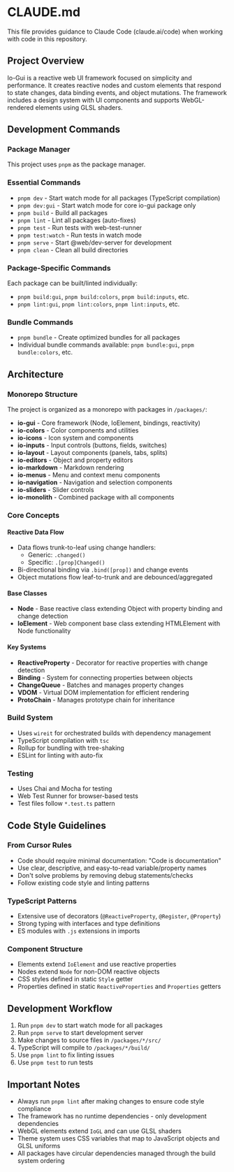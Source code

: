 # CLAUDE.md

This file provides guidance to Claude Code (claude.ai/code) when working with code in this repository.

## Project Overview

Io-Gui is a reactive web UI framework focused on simplicity and performance. It creates reactive nodes and custom elements that respond to state changes, data binding events, and object mutations. The framework includes a design system with UI components and supports WebGL-rendered elements using GLSL shaders.

## Development Commands

### Package Manager
This project uses `pnpm` as the package manager.

### Essential Commands
- `pnpm dev` - Start watch mode for all packages (TypeScript compilation)
- `pnpm dev:gui` - Start watch mode for core io-gui package only
- `pnpm build` - Build all packages
- `pnpm lint` - Lint all packages (auto-fixes)
- `pnpm test` - Run tests with web-test-runner
- `pnpm test:watch` - Run tests in watch mode
- `pnpm serve` - Start @web/dev-server for development
- `pnpm clean` - Clean all build directories

### Package-Specific Commands
Each package can be built/linted individually:
- `pnpm build:gui`, `pnpm build:colors`, `pnpm build:inputs`, etc.
- `pnpm lint:gui`, `pnpm lint:colors`, `pnpm lint:inputs`, etc.

### Bundle Commands
- `pnpm bundle` - Create optimized bundles for all packages
- Individual bundle commands available: `pnpm bundle:gui`, `pnpm bundle:colors`, etc.

## Architecture

### Monorepo Structure
The project is organized as a monorepo with packages in `/packages/`:

- **io-gui** - Core framework (Node, IoElement, bindings, reactivity)
- **io-colors** - Color components and utilities
- **io-icons** - Icon system and components
- **io-inputs** - Input controls (buttons, fields, switches)
- **io-layout** - Layout components (panels, tabs, splits)
- **io-editors** - Object and property editors
- **io-markdown** - Markdown rendering
- **io-menus** - Menu and context menu components
- **io-navigation** - Navigation and selection components
- **io-sliders** - Slider controls
- **io-monolith** - Combined package with all components

### Core Concepts

#### Reactive Data Flow
- Data flows trunk-to-leaf using change handlers:
  - Generic: `.changed()`
  - Specific: `.[prop]Changed()`
- Bi-directional binding via `.bind([prop])` and change events
- Object mutations flow leaf-to-trunk and are debounced/aggregated

#### Base Classes
- **Node** - Base reactive class extending Object with property binding and change detection
- **IoElement** - Web component base class extending HTMLElement with Node functionality

#### Key Systems
- **ReactiveProperty** - Decorator for reactive properties with change detection
- **Binding** - System for connecting properties between objects
- **ChangeQueue** - Batches and manages property changes
- **VDOM** - Virtual DOM implementation for efficient rendering
- **ProtoChain** - Manages prototype chain for inheritance

### Build System
- Uses `wireit` for orchestrated builds with dependency management
- TypeScript compilation with `tsc`
- Rollup for bundling with tree-shaking
- ESLint for linting with auto-fix

### Testing
- Uses Chai and Mocha for testing
- Web Test Runner for browser-based tests
- Test files follow `*.test.ts` pattern

## Code Style Guidelines

### From Cursor Rules
- Code should require minimal documentation: "Code is documentation"
- Use clear, descriptive, and easy-to-read variable/property names
- Don't solve problems by removing debug statements/checks
- Follow existing code style and linting patterns

### TypeScript Patterns
- Extensive use of decorators (`@ReactiveProperty`, `@Register`, `@Property`)
- Strong typing with interfaces and type definitions
- ES modules with `.js` extensions in imports

### Component Structure
- Elements extend `IoElement` and use reactive properties
- Nodes extend `Node` for non-DOM reactive objects
- CSS styles defined in static `Style` getter
- Properties defined in static `ReactiveProperties` and `Properties` getters

## Development Workflow

1. Run `pnpm dev` to start watch mode for all packages
2. Run `pnpm serve` to start development server
3. Make changes to source files in `/packages/*/src/`
4. TypeScript will compile to `/packages/*/build/`
5. Use `pnpm lint` to fix linting issues
6. Use `pnpm test` to run tests

## Important Notes

- Always run `pnpm lint` after making changes to ensure code style compliance
- The framework has no runtime dependencies - only development dependencies
- WebGL elements extend `IoGL` and can use GLSL shaders
- Theme system uses CSS variables that map to JavaScript objects and GLSL uniforms
- All packages have circular dependencies managed through the build system ordering